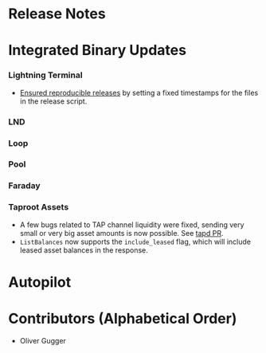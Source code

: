 # Release Notes

# Integrated Binary Updates

### Lightning Terminal

* [Ensured reproducible
  releases](https://github.com/lightninglabs/lightning-terminal/pull/852) by
  setting a fixed timestamps for the files in the release script.

### LND

### Loop

### Pool

### Faraday

### Taproot Assets

* A few bugs related to TAP channel liquidity were fixed, sending very small or
very big asset amounts is now possible. See [tapd PR](https://github.com/lightninglabs/taproot-assets/pull/1120).
* `ListBalances` now supports the `include_leased` flag, which will include leased
asset balances in the response.

# Autopilot

# Contributors (Alphabetical Order)

* Oliver Gugger
